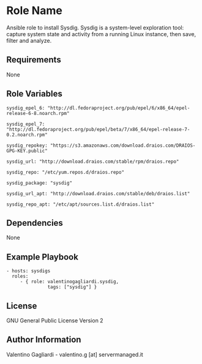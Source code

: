 Role Name
========

Ansible role to install Sysdig. Sysdig is a system-level exploration tool: capture system state and activity from a running Linux instance, then save, filter and analyze.

Requirements
------------

None

Role Variables
--------------

`sysdig_epel_6: "http://dl.fedoraproject.org/pub/epel/6/x86_64/epel-release-6-8.noarch.rpm"`

`sysdig_epel_7: "http://dl.fedoraproject.org/pub/epel/beta/7/x86_64/epel-release-7-0.2.noarch.rpm"`

`sysdig_repokey: "https://s3.amazonaws.com/download.draios.com/DRAIOS-GPG-KEY.public"`

`sysdig_url: "http://download.draios.com/stable/rpm/draios.repo"`

`sysdig_repo: "/etc/yum.repos.d/draios.repo"`

`sysdig_package: "sysdig"`

`sysdig_url_apt: "http://download.draios.com/stable/deb/draios.list"`

`sysdig_repo_apt: "/etc/apt/sources.list.d/draios.list"`

Dependencies
------------

None

Example Playbook
-------------------------

    - hosts: sysdigs
      roles:
         - { role: valentinogagliardi.sysdig,
                   tags: ["sysdig"] }

License
-------

GNU General Public License Version 2

Author Information
------------------

Valentino Gagliardi - valentino.g [at] servermanaged.it
